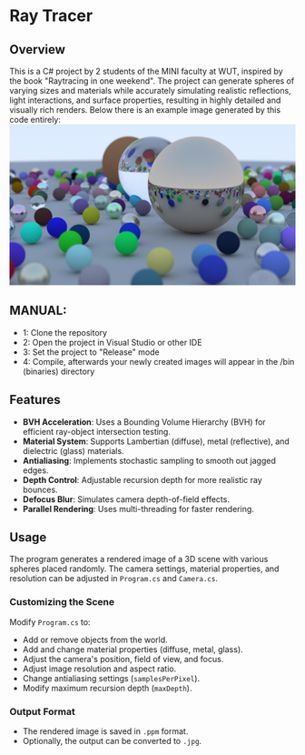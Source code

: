 # Ray Tracer

## Overview

This is a C# project by 2 students of the MINI faculty at WUT, inspired by the book "Raytracing in one weekend". 
The project can generate spheres of varying sizes and materials while accurately simulating realistic reflections, light interactions, and surface properties, resulting in highly detailed and visually rich renders.
Below there is an example image generated by this code entirely:
<img src="exampleImages/image1.jpg" alt="Alt text"  />  

## MANUAL: 

- 1: Clone the repository
- 2: Open the project in Visual Studio or other IDE
- 3: Set the project to "Release" mode
- 4: Compile, afterwards your newly created images will appear in the /bin (binaries) directory
 
## Features

- **BVH Acceleration**: Uses a Bounding Volume Hierarchy (BVH) for efficient ray-object intersection testing.
- **Material System**: Supports Lambertian (diffuse), metal (reflective), and dielectric (glass) materials.
- **Antialiasing**: Implements stochastic sampling to smooth out jagged edges.
- **Depth Control**: Adjustable recursion depth for more realistic ray bounces.
- **Defocus Blur**: Simulates camera depth-of-field effects.
- **Parallel Rendering**: Uses multi-threading for faster rendering.

## Usage

The program generates a rendered image of a 3D scene with various spheres placed randomly. The camera settings, material properties, and resolution can be adjusted in `Program.cs` and `Camera.cs`.

### Customizing the Scene

Modify `Program.cs` to:
- Add or remove objects from the world.
- Add and change material properties (diffuse, metal, glass).
- Adjust the camera's position, field of view, and focus.
- Adjust image resolution and aspect ratio.
- Change antialiasing settings (`samplesPerPixel`).
- Modify maximum recursion depth (`maxDepth`).

### Output Format

- The rendered image is saved in `.ppm` format.
- Optionally, the output can be converted to `.jpg`.



